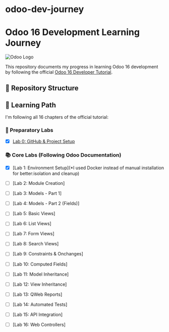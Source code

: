 # odoo-dev-journey
# Odoo 16 Development Learning Journey

![Odoo Logo](https://www.odoo.com/web/image/res.company/1/logo?unique=f3db218)

This repository documents my progress in learning Odoo 16 development by following the official [Odoo 16 Developer Tutorial](https://www.odoo.com/documentation/16.0/developer/tutorials/getting_started.html).

## 📌 Repository Structure


## 🚀 Learning Path

I'm following all 16 chapters of the official tutorial:

### 🔧 Preparatory Labs
- [x] [Lab 0: GitHub & Project Setup](#lab-0-github--project-setup)

### 📚 Core Labs (Following Odoo Documentation)
- [x] [Lab 1: Environment Setup](*I used Docker instead of manual installation for better:isolation and cleanup)
- [ ] [Lab 2: Module Creation]
- [ ] [Lab 3: Models - Part 1]
- [ ] [Lab 4: Models - Part 2 (Fields)]
- [ ] [Lab 5: Basic Views]
- [ ] [Lab 6: List Views]
- [ ] [Lab 7: Form Views]
- [ ] [Lab 8: Search Views]
- [ ] [Lab 9: Constraints & Onchanges]
- [ ] [Lab 10: Computed Fields]
- [ ] [Lab 11: Model Inheritance]
- [ ] [Lab 12: View Inheritance]
- [ ] [Lab 13: QWeb Reports]
- [ ] [Lab 14: Automated Tests]
- [ ] [Lab 15: API Integration]
- [ ] [Lab 16: Web Controllers]


